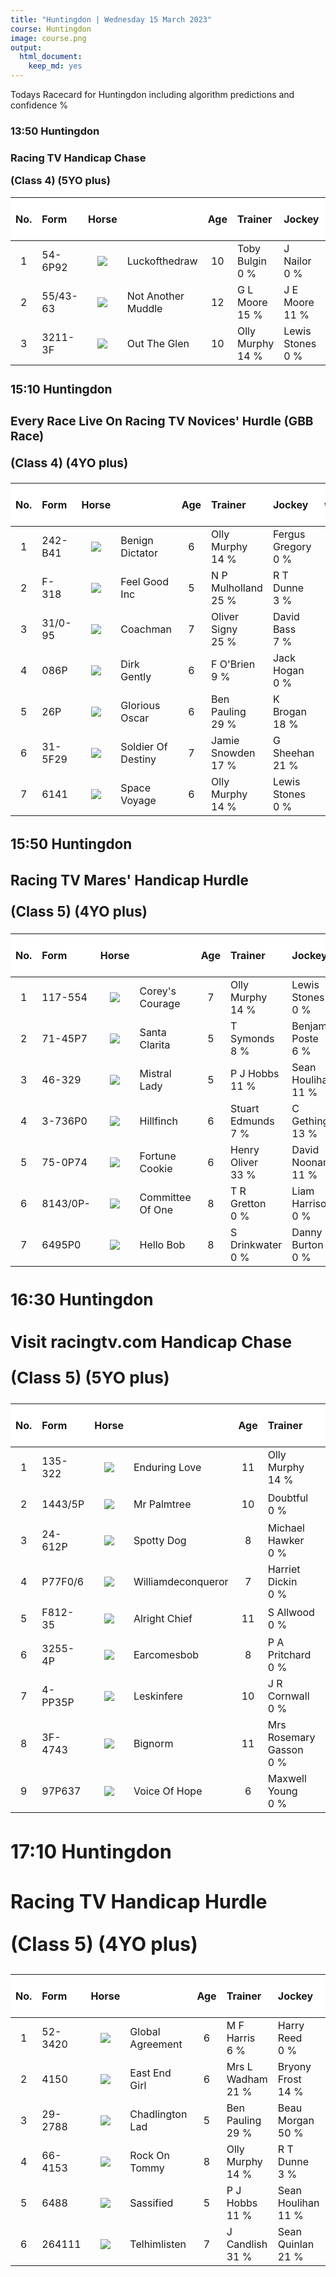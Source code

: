 ```yaml
---
title: "Huntingdon | Wednesday 15 March 2023"
course: Huntingdon
image: course.png
output:
  html_document:
    keep_md: yes
---
```





Todays Racecard for Huntingdon including algorithm predictions and confidence %


<h3>  13:50 Huntingdon <h3> 

Racing TV Handicap Chase 

(Class 4) (5YO plus) 

<div class="table-responsive"> 
<table class="racecard table table-hover" style="width: auto !important; margin-left: auto; margin-right: auto;">
 <thead>
  <tr>
   <th style="text-align:center;position: sticky; top:0; background-color: #FFFFFF;"> No. </th>
   <th style="text-align:left;position: sticky; top:0; background-color: #FFFFFF;"> Form </th>
   <th style="text-align:center;position: sticky; top:0; background-color: #FFFFFF;"> Horse </th>
   <th style="text-align:left;position: sticky; top:0; background-color: #FFFFFF;">  </th>
   <th style="text-align:center;position: sticky; top:0; background-color: #FFFFFF;"> Age </th>
   <th style="text-align:left;position: sticky; top:0; background-color: #FFFFFF;"> Trainer </th>
   <th style="text-align:left;position: sticky; top:0; background-color: #FFFFFF;"> Jockey </th>
   <th style="text-align:center;position: sticky; top:0; background-color: #FFFFFF;"> weight </th>
   <th style="text-align:center;position: sticky; top:0; background-color: #FFFFFF;"> OR <br> DSLR </th>
   <th style="text-align:center;position: sticky; top:0; background-color: #FFFFFF;"> VDW <br> Alt VDW </th>
   <th style="text-align:center;position: sticky; top:0; background-color: #FFFFFF;"> Pred Score </th>
   <th style="text-align:center;position: sticky; top:0; background-color: #FFFFFF;"> Predicted Position </th>
   <th style="text-align:center;position: sticky; top:0; background-color: #FFFFFF;"> Win % </th>
  </tr>
 </thead>
<tbody>
  <tr>
   <td style="text-align:center;width: 65px; "> 1 </td>
   <td style="text-align:left;"> 54-6P92 </td>
   <td style="text-align:center;width: 40px; ">  <html><body><img src="https://www.attheraces.com/images/silks/20230315/20230315hun135001.png?v=2"></body></html>
</td>
   <td style="text-align:left;"> Luckofthedraw </td>
   <td style="text-align:center;"> 10 </td>
   <td style="text-align:left;"> Toby Bulgin <br> <div class="badge rounded-pill cool "> 0 % <div> </div>
</div>
</td>
   <td style="text-align:left;"> J Nailor <br> <div class="badge rounded-pill cool "> 0 % <div> </div>
</div>
</td>
   <td style="text-align:center;"> 11-6 </td>
   <td style="text-align:center;"> 110 <br> 7 </td>
   <td style="text-align:center;"> 21 </td>
   <td style="text-align:center;"> -0.196 </td>
   <td style="text-align:center;"> 2 </td>
   <td style="text-align:center;"> <div class="progress" style="height:5px">     <div class="progress-bar rounded-3 bg-primary" role="progressbar" style="width: 58.9% " aria-valuenow="25" aria-valuemin="0" aria-valuemax="100"></div> </div> <br> 58.9% </td>
  </tr>
  <tr>
   <td style="text-align:center;width: 65px; "> 2 </td>
   <td style="text-align:left;"> 55/43-63 </td>
   <td style="text-align:center;width: 40px; ">  <html><body><img src="https://www.attheraces.com/images/silks/20230315/20230315hun135002.png?v=2"></body></html>
</td>
   <td style="text-align:left;"> Not Another Muddle </td>
   <td style="text-align:center;"> 12 </td>
   <td style="text-align:left;"> G L Moore <br> <div class="badge rounded-pill average "> 15 % <div> </div>
</div>
</td>
   <td style="text-align:left;"> J E Moore <br> <div class="badge rounded-pill average "> 11 % <div> </div>
</div>
</td>
   <td style="text-align:center;"> 11-5 </td>
   <td style="text-align:center;"> 109 <br> 18 </td>
   <td style="text-align:center;"> 12 </td>
   <td style="text-align:center;"> 2.454 </td>
   <td style="text-align:center;"> 3 </td>
   <td style="text-align:center;"> <div class="progress" style="height:5px">     <div class="progress-bar rounded-3 bg-primary" role="progressbar" style="width: 4.7% " aria-valuenow="25" aria-valuemin="0" aria-valuemax="100"></div> </div> <br> 4.7% </td>
  </tr>
  <tr>
   <td style="text-align:center;width: 65px; "> 3 </td>
   <td style="text-align:left;"> 3211-3F </td>
   <td style="text-align:center;width: 40px; ">  <html><body><img src="https://www.attheraces.com/images/silks/20230315/20230315hun135003.png?v=2"></body></html>
</td>
   <td style="text-align:left;"> Out The Glen </td>
   <td style="text-align:center;"> 10 </td>
   <td style="text-align:left;"> Olly Murphy <br> <div class="badge rounded-pill average "> 14 % <div> </div>
</div>
</td>
   <td style="text-align:left;"> Lewis Stones  <br> <div class="badge rounded-pill cool "> 0 % <div> </div>
</div>
</td>
   <td style="text-align:center;"> 11-2 </td>
   <td style="text-align:center;"> 106 <br> 38 </td>
   <td style="text-align:center;"> 14 </td>
   <td style="text-align:center;"> -0.412 </td>
   <td style="text-align:center;"> 1 </td>
   <td style="text-align:center;"> <div class="progress" style="height:5px">     <div class="progress-bar rounded-3 bg-primary" role="progressbar" style="width: 36.4% " aria-valuenow="25" aria-valuemin="0" aria-valuemax="100"></div> </div> <br> 36.4% </td>
  </tr>
</tbody>
</table><div>
<h3>  15:10 Huntingdon <h3> 

Every Race Live On Racing TV Novices' Hurdle (GBB Race) 

(Class 4) (4YO plus) 

<div class="table-responsive"> 
<table class="racecard table table-hover" style="width: auto !important; margin-left: auto; margin-right: auto;">
 <thead>
  <tr>
   <th style="text-align:center;position: sticky; top:0; background-color: #FFFFFF;"> No. </th>
   <th style="text-align:left;position: sticky; top:0; background-color: #FFFFFF;"> Form </th>
   <th style="text-align:center;position: sticky; top:0; background-color: #FFFFFF;"> Horse </th>
   <th style="text-align:left;position: sticky; top:0; background-color: #FFFFFF;">  </th>
   <th style="text-align:center;position: sticky; top:0; background-color: #FFFFFF;"> Age </th>
   <th style="text-align:left;position: sticky; top:0; background-color: #FFFFFF;"> Trainer </th>
   <th style="text-align:left;position: sticky; top:0; background-color: #FFFFFF;"> Jockey </th>
   <th style="text-align:center;position: sticky; top:0; background-color: #FFFFFF;"> weight </th>
   <th style="text-align:center;position: sticky; top:0; background-color: #FFFFFF;"> OR <br> DSLR </th>
   <th style="text-align:center;position: sticky; top:0; background-color: #FFFFFF;"> VDW <br> Alt VDW </th>
   <th style="text-align:center;position: sticky; top:0; background-color: #FFFFFF;"> Pred Score </th>
   <th style="text-align:center;position: sticky; top:0; background-color: #FFFFFF;"> Predicted Position </th>
   <th style="text-align:center;position: sticky; top:0; background-color: #FFFFFF;"> Win % </th>
  </tr>
 </thead>
<tbody>
  <tr>
   <td style="text-align:center;width: 65px; "> 1 </td>
   <td style="text-align:left;"> 242-B41 </td>
   <td style="text-align:center;width: 40px; ">  <html><body><img src="https://www.attheraces.com/images/silks/20230315/20230315hun151001.png?v=2"></body></html>
</td>
   <td style="text-align:left;"> Benign Dictator </td>
   <td style="text-align:center;"> 6 </td>
   <td style="text-align:left;"> Olly Murphy <br> <div class="badge rounded-pill average "> 14 % <div> </div>
</div>
</td>
   <td style="text-align:left;"> Fergus Gregory <br> <div class="badge rounded-pill cool "> 0 % <div> </div>
</div>
</td>
   <td style="text-align:center;"> 11-12 </td>
   <td style="text-align:center;"> 119 <br> 32 </td>
   <td style="text-align:center;"> 15 </td>
   <td style="text-align:center;"> -3.640 </td>
   <td style="text-align:center;"> 1 </td>
   <td style="text-align:center;"> <div class="progress" style="height:5px">     <div class="progress-bar rounded-3 bg-primary" role="progressbar" style="width: 79.8% " aria-valuenow="25" aria-valuemin="0" aria-valuemax="100"></div> </div> <br> 79.8% </td>
  </tr>
  <tr>
   <td style="text-align:center;width: 65px; "> 2 </td>
   <td style="text-align:left;"> F-318 </td>
   <td style="text-align:center;width: 40px; ">  <html><body><img src="https://www.attheraces.com/images/silks/20230315/20230315hun151002.png?v=2"></body></html>
</td>
   <td style="text-align:left;"> Feel Good Inc </td>
   <td style="text-align:center;"> 5 </td>
   <td style="text-align:left;"> N P Mulholland <br> <div class="badge rounded-pill hot "> 25 % <div> </div>
</div>
</td>
   <td style="text-align:left;"> R T Dunne <br> <div class="badge rounded-pill cool "> 3 % <div> </div>
</div>
</td>
   <td style="text-align:center;"> 11-12 </td>
   <td style="text-align:center;"> 0 <br> 25 </td>
   <td style="text-align:center;"> 12 </td>
   <td style="text-align:center;"> -2.454 </td>
   <td style="text-align:center;"> 3 </td>
   <td style="text-align:center;"> <div class="progress" style="height:5px">     <div class="progress-bar rounded-3 bg-primary" role="progressbar" style="width: 0% " aria-valuenow="25" aria-valuemin="0" aria-valuemax="100"></div> </div> <br> 0% </td>
  </tr>
  <tr>
   <td style="text-align:center;width: 65px; "> 3 </td>
   <td style="text-align:left;"> 31/0-95 </td>
   <td style="text-align:center;width: 40px; ">  <html><body><img src="https://www.attheraces.com/images/silks/20230315/20230315hun151003.png?v=2"></body></html>
</td>
   <td style="text-align:left;"> Coachman </td>
   <td style="text-align:center;"> 7 </td>
   <td style="text-align:left;"> Oliver Signy <br> <div class="badge rounded-pill hot "> 25 % <div> </div>
</div>
</td>
   <td style="text-align:left;"> David Bass <br> <div class="badge rounded-pill cool "> 7 % <div> </div>
</div>
</td>
   <td style="text-align:center;"> 11-5 </td>
   <td style="text-align:center;"> 0 <br> 60 </td>
   <td style="text-align:center;"> 24 </td>
   <td style="text-align:center;"> -2.238 </td>
   <td style="text-align:center;"> 4 </td>
   <td style="text-align:center;"> <div class="progress" style="height:5px">     <div class="progress-bar rounded-3 bg-primary" role="progressbar" style="width: 11.5% " aria-valuenow="25" aria-valuemin="0" aria-valuemax="100"></div> </div> <br> 11.5% </td>
  </tr>
  <tr>
   <td style="text-align:center;width: 65px; "> 4 </td>
   <td style="text-align:left;"> 086P </td>
   <td style="text-align:center;width: 40px; ">  <html><body><img src="https://www.attheraces.com/images/silks/20230315/20230315hun151004.png?v=2"></body></html>
</td>
   <td style="text-align:left;"> Dirk Gently </td>
   <td style="text-align:center;"> 6 </td>
   <td style="text-align:left;"> F O'Brien <br> <div class="badge rounded-pill cool "> 9 % <div> </div>
</div>
</td>
   <td style="text-align:left;"> Jack Hogan  <br> <div class="badge rounded-pill cool "> 0 % <div> </div>
</div>
</td>
   <td style="text-align:center;"> 11-5 </td>
   <td style="text-align:center;"> 0 <br> 18 </td>
   <td style="text-align:center;"> 24 </td>
   <td style="text-align:center;"> 1.017 </td>
   <td style="text-align:center;"> 7 </td>
   <td style="text-align:center;"> <div class="progress" style="height:5px">     <div class="progress-bar rounded-3 bg-primary" role="progressbar" style="width: 0% " aria-valuenow="25" aria-valuemin="0" aria-valuemax="100"></div> </div> <br> 0% </td>
  </tr>
  <tr>
   <td style="text-align:center;width: 65px; "> 5 </td>
   <td style="text-align:left;"> 26P </td>
   <td style="text-align:center;width: 40px; ">  <html><body><img src="https://www.attheraces.com/images/silks/20230315/20230315hun151005.png?v=2"></body></html>
</td>
   <td style="text-align:left;"> Glorious Oscar </td>
   <td style="text-align:center;"> 6 </td>
   <td style="text-align:left;"> Ben Pauling <br> <div class="badge rounded-pill hot "> 29 % <div> </div>
</div>
</td>
   <td style="text-align:left;"> K Brogan <br> <div class="badge rounded-pill average "> 18 % <div> </div>
</div>
</td>
   <td style="text-align:center;"> 11-5 </td>
   <td style="text-align:center;"> 0 <br> 73 </td>
   <td style="text-align:center;"> 18 </td>
   <td style="text-align:center;"> -2.047 </td>
   <td style="text-align:center;"> 5 </td>
   <td style="text-align:center;"> <div class="progress" style="height:5px">     <div class="progress-bar rounded-3 bg-primary" role="progressbar" style="width: 0% " aria-valuenow="25" aria-valuemin="0" aria-valuemax="100"></div> </div> <br> 0% </td>
  </tr>
  <tr>
   <td style="text-align:center;width: 65px; "> 6 </td>
   <td style="text-align:left;"> 31-5F29 </td>
   <td style="text-align:center;width: 40px; ">  <html><body><img src="https://www.attheraces.com/images/silks/20230315/20230315hun151006.png?v=2"></body></html>
</td>
   <td style="text-align:left;"> Soldier Of Destiny </td>
   <td style="text-align:center;"> 7 </td>
   <td style="text-align:left;"> Jamie Snowden <br> <div class="badge rounded-pill average "> 17 % <div> </div>
</div>
</td>
   <td style="text-align:left;"> G Sheehan <br> <div class="badge rounded-pill hot "> 21 % <div> </div>
</div>
</td>
   <td style="text-align:center;"> 11-5 </td>
   <td style="text-align:center;"> 122 <br> 47 </td>
   <td style="text-align:center;"> 21 </td>
   <td style="text-align:center;"> 0.713 </td>
   <td style="text-align:center;"> 6 </td>
   <td style="text-align:center;"> <div class="progress" style="height:5px">     <div class="progress-bar rounded-3 bg-primary" role="progressbar" style="width: 0% " aria-valuenow="25" aria-valuemin="0" aria-valuemax="100"></div> </div> <br> 0% </td>
  </tr>
  <tr>
   <td style="text-align:center;width: 65px; "> 7 </td>
   <td style="text-align:left;"> 6141 </td>
   <td style="text-align:center;width: 40px; ">  <html><body><img src="https://www.attheraces.com/images/silks/20230315/20230315hun151007.png?v=2"></body></html>
</td>
   <td style="text-align:left;"> Space Voyage </td>
   <td style="text-align:center;"> 6 </td>
   <td style="text-align:left;"> Olly Murphy <br> <div class="badge rounded-pill average "> 14 % <div> </div>
</div>
</td>
   <td style="text-align:left;"> Lewis Stones  <br> <div class="badge rounded-pill cool "> 0 % <div> </div>
</div>
</td>
   <td style="text-align:center;"> 11-5 </td>
   <td style="text-align:center;"> 117 <br> 43 </td>
   <td style="text-align:center;"> 6 </td>
   <td style="text-align:center;"> -3.067 </td>
   <td style="text-align:center;"> 2 </td>
   <td style="text-align:center;"> <div class="progress" style="height:5px">     <div class="progress-bar rounded-3 bg-primary" role="progressbar" style="width: 8.7% " aria-valuenow="25" aria-valuemin="0" aria-valuemax="100"></div> </div> <br> 8.7% </td>
  </tr>
</tbody>
</table><div>
<h3>  15:50 Huntingdon <h3> 

Racing TV Mares' Handicap Hurdle 

(Class 5) (4YO plus) 

<div class="table-responsive"> 
<table class="racecard table table-hover" style="width: auto !important; margin-left: auto; margin-right: auto;">
 <thead>
  <tr>
   <th style="text-align:center;position: sticky; top:0; background-color: #FFFFFF;"> No. </th>
   <th style="text-align:left;position: sticky; top:0; background-color: #FFFFFF;"> Form </th>
   <th style="text-align:center;position: sticky; top:0; background-color: #FFFFFF;"> Horse </th>
   <th style="text-align:left;position: sticky; top:0; background-color: #FFFFFF;">  </th>
   <th style="text-align:center;position: sticky; top:0; background-color: #FFFFFF;"> Age </th>
   <th style="text-align:left;position: sticky; top:0; background-color: #FFFFFF;"> Trainer </th>
   <th style="text-align:left;position: sticky; top:0; background-color: #FFFFFF;"> Jockey </th>
   <th style="text-align:center;position: sticky; top:0; background-color: #FFFFFF;"> weight </th>
   <th style="text-align:center;position: sticky; top:0; background-color: #FFFFFF;"> OR <br> DSLR </th>
   <th style="text-align:center;position: sticky; top:0; background-color: #FFFFFF;"> VDW <br> Alt VDW </th>
   <th style="text-align:center;position: sticky; top:0; background-color: #FFFFFF;"> Pred Score </th>
   <th style="text-align:center;position: sticky; top:0; background-color: #FFFFFF;"> Predicted Position </th>
   <th style="text-align:center;position: sticky; top:0; background-color: #FFFFFF;"> Win % </th>
  </tr>
 </thead>
<tbody>
  <tr>
   <td style="text-align:center;width: 65px; "> 1 </td>
   <td style="text-align:left;"> 117-554 </td>
   <td style="text-align:center;width: 40px; ">  <html><body><img src="https://www.attheraces.com/images/silks/20230315/20230315hun155001.png?v=2"></body></html>
</td>
   <td style="text-align:left;"> Corey's Courage </td>
   <td style="text-align:center;"> 7 </td>
   <td style="text-align:left;"> Olly Murphy <br> <div class="badge rounded-pill average "> 14 % <div> </div>
</div>
</td>
   <td style="text-align:left;"> Lewis Stones  <br> <div class="badge rounded-pill cool "> 0 % <div> </div>
</div>
</td>
   <td style="text-align:center;"> 12-2 </td>
   <td style="text-align:center;"> 107 <br> 42 </td>
   <td style="text-align:center;"> 14 </td>
   <td style="text-align:center;"> -2.541 </td>
   <td style="text-align:center;"> 2 </td>
   <td style="text-align:center;"> <div class="progress" style="height:5px">     <div class="progress-bar rounded-3 bg-primary" role="progressbar" style="width: 25.8% " aria-valuenow="25" aria-valuemin="0" aria-valuemax="100"></div> </div> <br> 25.8% </td>
  </tr>
  <tr>
   <td style="text-align:center;width: 65px; "> 2 </td>
   <td style="text-align:left;"> 71-45P7 </td>
   <td style="text-align:center;width: 40px; ">  <html><body><img src="https://www.attheraces.com/images/silks/20230315/20230315hun155002.png?v=2"></body></html>
</td>
   <td style="text-align:left;"> Santa Clarita </td>
   <td style="text-align:center;"> 5 </td>
   <td style="text-align:left;"> T Symonds <br> <div class="badge rounded-pill cool "> 8 % <div> </div>
</div>
</td>
   <td style="text-align:left;"> Benjamin Poste <br> <div class="badge rounded-pill cool "> 6 % <div> </div>
</div>
</td>
   <td style="text-align:center;"> 11-13 </td>
   <td style="text-align:center;"> 104 <br> 42 </td>
   <td style="text-align:center;"> 22 </td>
   <td style="text-align:center;"> -0.943 </td>
   <td style="text-align:center;"> 5 </td>
   <td style="text-align:center;"> <div class="progress" style="height:5px">     <div class="progress-bar rounded-3 bg-primary" role="progressbar" style="width: 0.1% " aria-valuenow="25" aria-valuemin="0" aria-valuemax="100"></div> </div> <br> 0.1% </td>
  </tr>
  <tr>
   <td style="text-align:center;width: 65px; "> 3 </td>
   <td style="text-align:left;"> 46-329 </td>
   <td style="text-align:center;width: 40px; ">  <html><body><img src="https://www.attheraces.com/images/silks/20230315/20230315hun155003.png?v=2"></body></html>
</td>
   <td style="text-align:left;"> Mistral Lady </td>
   <td style="text-align:center;"> 5 </td>
   <td style="text-align:left;"> P J Hobbs <br> <div class="badge rounded-pill average "> 11 % <div> </div>
</div>
</td>
   <td style="text-align:left;"> Sean Houlihan <br> <div class="badge rounded-pill average "> 11 % <div> </div>
</div>
</td>
   <td style="text-align:center;"> 11-12 </td>
   <td style="text-align:center;"> 103 <br> 84 </td>
   <td style="text-align:center;"> 14 </td>
   <td style="text-align:center;"> -2.583 </td>
   <td style="text-align:center;"> 1 </td>
   <td style="text-align:center;"> <div class="progress" style="height:5px">     <div class="progress-bar rounded-3 bg-primary" role="progressbar" style="width: 74.1% " aria-valuenow="25" aria-valuemin="0" aria-valuemax="100"></div> </div> <br> 74.1% </td>
  </tr>
  <tr>
   <td style="text-align:center;width: 65px; "> 4 </td>
   <td style="text-align:left;"> 3-736P0 </td>
   <td style="text-align:center;width: 40px; ">  <html><body><img src="https://www.attheraces.com/images/silks/20230315/20230315hun155004.png?v=2"></body></html>
</td>
   <td style="text-align:left;"> Hillfinch </td>
   <td style="text-align:center;"> 6 </td>
   <td style="text-align:left;"> Stuart Edmunds <br> <div class="badge rounded-pill cool "> 7 % <div> </div>
</div>
</td>
   <td style="text-align:left;"> C Gethings <br> <div class="badge rounded-pill average "> 13 % <div> </div>
</div>
</td>
   <td style="text-align:center;"> 11-4 </td>
   <td style="text-align:center;"> 95 <br> 47 </td>
   <td style="text-align:center;"> 26 </td>
   <td style="text-align:center;"> -0.559 </td>
   <td style="text-align:center;"> 6 </td>
   <td style="text-align:center;"> <div class="progress" style="height:5px">     <div class="progress-bar rounded-3 bg-primary" role="progressbar" style="width: 0% " aria-valuenow="25" aria-valuemin="0" aria-valuemax="100"></div> </div> <br> 0% </td>
  </tr>
  <tr>
   <td style="text-align:center;width: 65px; "> 5 </td>
   <td style="text-align:left;"> 75-0P74 </td>
   <td style="text-align:center;width: 40px; ">  <html><body><img src="https://www.attheraces.com/images/silks/20230315/20230315hun155005.png?v=2"></body></html>
</td>
   <td style="text-align:left;"> Fortune Cookie </td>
   <td style="text-align:center;"> 6 </td>
   <td style="text-align:left;"> Henry Oliver <br> <div class="badge rounded-pill hot "> 33 % <div> </div>
</div>
</td>
   <td style="text-align:left;"> David Noonan <br> <div class="badge rounded-pill average "> 11 % <div> </div>
</div>
</td>
   <td style="text-align:center;"> 10-13 </td>
   <td style="text-align:center;"> 90 <br> 42 </td>
   <td style="text-align:center;"> 21 </td>
   <td style="text-align:center;"> -1.612 </td>
   <td style="text-align:center;"> 3 </td>
   <td style="text-align:center;"> <div class="progress" style="height:5px">     <div class="progress-bar rounded-3 bg-primary" role="progressbar" style="width: 0% " aria-valuenow="25" aria-valuemin="0" aria-valuemax="100"></div> </div> <br> 0% </td>
  </tr>
  <tr>
   <td style="text-align:center;width: 65px; "> 6 </td>
   <td style="text-align:left;"> 8143/0P- </td>
   <td style="text-align:center;width: 40px; ">  <html><body><img src="https://www.attheraces.com/images/silks/20230315/20230315hun155006.png?v=2"></body></html>
</td>
   <td style="text-align:left;"> Committee Of One </td>
   <td style="text-align:center;"> 8 </td>
   <td style="text-align:left;"> T R Gretton <br> <div class="badge rounded-pill cool "> 0 % <div> </div>
</div>
</td>
   <td style="text-align:left;"> Liam Harrison  <br> <div class="badge rounded-pill cool "> 0 % <div> </div>
</div>
</td>
   <td style="text-align:center;"> 10-5 </td>
   <td style="text-align:center;"> 82 <br> 439 </td>
   <td style="text-align:center;"> 23 </td>
   <td style="text-align:center;"> 0.038 </td>
   <td style="text-align:center;"> 7 </td>
   <td style="text-align:center;"> <div class="progress" style="height:5px">     <div class="progress-bar rounded-3 bg-primary" role="progressbar" style="width: 0% " aria-valuenow="25" aria-valuemin="0" aria-valuemax="100"></div> </div> <br> 0% </td>
  </tr>
  <tr>
   <td style="text-align:center;width: 65px; "> 7 </td>
   <td style="text-align:left;"> 6495P0 </td>
   <td style="text-align:center;width: 40px; ">  <html><body><img src="https://www.attheraces.com/images/silks/20230315/20230315hun155007.png?v=2"></body></html>
</td>
   <td style="text-align:left;"> Hello Bob </td>
   <td style="text-align:center;"> 8 </td>
   <td style="text-align:left;"> S Drinkwater <br> <div class="badge rounded-pill cool "> 0 % <div> </div>
</div>
</td>
   <td style="text-align:left;"> Danny Burton  <br> <div class="badge rounded-pill cool "> 0 % <div> </div>
</div>
</td>
   <td style="text-align:center;"> 10-3 </td>
   <td style="text-align:center;"> 80 <br> 10 </td>
   <td style="text-align:center;"> 25 </td>
   <td style="text-align:center;"> -1.236 </td>
   <td style="text-align:center;"> 4 </td>
   <td style="text-align:center;"> <div class="progress" style="height:5px">     <div class="progress-bar rounded-3 bg-primary" role="progressbar" style="width: 0% " aria-valuenow="25" aria-valuemin="0" aria-valuemax="100"></div> </div> <br> 0% </td>
  </tr>
</tbody>
</table><div>
<h3>  16:30 Huntingdon <h3> 

Visit racingtv.com Handicap Chase 

(Class 5) (5YO plus) 

<div class="table-responsive"> 
<table class="racecard table table-hover" style="width: auto !important; margin-left: auto; margin-right: auto;">
 <thead>
  <tr>
   <th style="text-align:center;position: sticky; top:0; background-color: #FFFFFF;"> No. </th>
   <th style="text-align:left;position: sticky; top:0; background-color: #FFFFFF;"> Form </th>
   <th style="text-align:center;position: sticky; top:0; background-color: #FFFFFF;"> Horse </th>
   <th style="text-align:left;position: sticky; top:0; background-color: #FFFFFF;">  </th>
   <th style="text-align:center;position: sticky; top:0; background-color: #FFFFFF;"> Age </th>
   <th style="text-align:left;position: sticky; top:0; background-color: #FFFFFF;"> Trainer </th>
   <th style="text-align:left;position: sticky; top:0; background-color: #FFFFFF;"> Jockey </th>
   <th style="text-align:center;position: sticky; top:0; background-color: #FFFFFF;"> weight </th>
   <th style="text-align:center;position: sticky; top:0; background-color: #FFFFFF;"> OR <br> DSLR </th>
   <th style="text-align:center;position: sticky; top:0; background-color: #FFFFFF;"> VDW <br> Alt VDW </th>
   <th style="text-align:center;position: sticky; top:0; background-color: #FFFFFF;"> Pred Score </th>
   <th style="text-align:center;position: sticky; top:0; background-color: #FFFFFF;"> Predicted Position </th>
   <th style="text-align:center;position: sticky; top:0; background-color: #FFFFFF;"> Win % </th>
  </tr>
 </thead>
<tbody>
  <tr>
   <td style="text-align:center;width: 65px; "> 1 </td>
   <td style="text-align:left;"> 135-322 </td>
   <td style="text-align:center;width: 40px; ">  <html><body><img src="https://www.attheraces.com/images/silks/20230315/20230315hun163001.png?v=2"></body></html>
</td>
   <td style="text-align:left;"> Enduring Love </td>
   <td style="text-align:center;"> 11 </td>
   <td style="text-align:left;"> Olly Murphy <br> <div class="badge rounded-pill average "> 14 % <div> </div>
</div>
</td>
   <td style="text-align:left;"> Fergus Gregory <br> <div class="badge rounded-pill cool "> 0 % <div> </div>
</div>
</td>
   <td style="text-align:center;"> 12-0 </td>
   <td style="text-align:center;"> 95 <br> 44 </td>
   <td style="text-align:center;"> 7 </td>
   <td style="text-align:center;"> 0.357 </td>
   <td style="text-align:center;"> 9 </td>
   <td style="text-align:center;"> <div class="progress" style="height:5px">     <div class="progress-bar rounded-3 bg-primary" role="progressbar" style="width: 0% " aria-valuenow="25" aria-valuemin="0" aria-valuemax="100"></div> </div> <br> 0% </td>
  </tr>
  <tr>
   <td style="text-align:center;width: 65px; "> 2 </td>
   <td style="text-align:left;"> 1443/5P </td>
   <td style="text-align:center;width: 40px; ">  <html><body><img src="https://www.attheraces.com/images/silks/20230315/20230315hun163002.png?v=2"></body></html>
</td>
   <td style="text-align:left;"> Mr Palmtree </td>
   <td style="text-align:center;"> 10 </td>
   <td style="text-align:left;"> Doubtful <br> <div class="badge rounded-pill cool "> 0 % <div> </div>
</div>
</td>
   <td style="text-align:left;"> NA <br> <div class="badge rounded-pill cool "> 0 % <div> </div>
</div>
</td>
   <td style="text-align:center;"> 11-12 </td>
   <td style="text-align:center;"> 93 <br> 19 </td>
   <td style="text-align:center;"> 18 </td>
   <td style="text-align:center;"> -0.846 </td>
   <td style="text-align:center;"> 7 </td>
   <td style="text-align:center;"> <div class="progress" style="height:5px">     <div class="progress-bar rounded-3 bg-primary" role="progressbar" style="width: 0% " aria-valuenow="25" aria-valuemin="0" aria-valuemax="100"></div> </div> <br> 0% </td>
  </tr>
  <tr>
   <td style="text-align:center;width: 65px; "> 3 </td>
   <td style="text-align:left;"> 24-612P </td>
   <td style="text-align:center;width: 40px; ">  <html><body><img src="https://www.attheraces.com/images/silks/20230315/20230315hun163003.png?v=2"></body></html>
</td>
   <td style="text-align:left;"> Spotty Dog </td>
   <td style="text-align:center;"> 8 </td>
   <td style="text-align:left;"> Michael Hawker <br> <div class="badge rounded-pill cool "> 0 % <div> </div>
</div>
</td>
   <td style="text-align:left;"> Liam Harrison  <br> <div class="badge rounded-pill cool "> 0 % <div> </div>
</div>
</td>
   <td style="text-align:center;"> 11-12 </td>
   <td style="text-align:center;"> 93 <br> 18 </td>
   <td style="text-align:center;"> 13 </td>
   <td style="text-align:center;"> -1.434 </td>
   <td style="text-align:center;"> 5 </td>
   <td style="text-align:center;"> <div class="progress" style="height:5px">     <div class="progress-bar rounded-3 bg-primary" role="progressbar" style="width: 0% " aria-valuenow="25" aria-valuemin="0" aria-valuemax="100"></div> </div> <br> 0% </td>
  </tr>
  <tr>
   <td style="text-align:center;width: 65px; "> 4 </td>
   <td style="text-align:left;"> P77F0/6 </td>
   <td style="text-align:center;width: 40px; ">  <html><body><img src="https://www.attheraces.com/images/silks/20230315/20230315hun163004.png?v=2"></body></html>
</td>
   <td style="text-align:left;"> Williamdeconqueror </td>
   <td style="text-align:center;"> 7 </td>
   <td style="text-align:left;"> Harriet Dickin <br> <div class="badge rounded-pill cool "> 0 % <div> </div>
</div>
</td>
   <td style="text-align:left;"> James Best <br> <div class="badge rounded-pill cool "> 7 % <div> </div>
</div>
</td>
   <td style="text-align:center;"> 11-6 </td>
   <td style="text-align:center;"> 87 <br> 36 </td>
   <td style="text-align:center;"> 26 </td>
   <td style="text-align:center;"> -1.147 </td>
   <td style="text-align:center;"> 6 </td>
   <td style="text-align:center;"> <div class="progress" style="height:5px">     <div class="progress-bar rounded-3 bg-primary" role="progressbar" style="width: 8.1% " aria-valuenow="25" aria-valuemin="0" aria-valuemax="100"></div> </div> <br> 8.1% </td>
  </tr>
  <tr>
   <td style="text-align:center;width: 65px; "> 5 </td>
   <td style="text-align:left;"> F812-35 </td>
   <td style="text-align:center;width: 40px; ">  <html><body><img src="https://www.attheraces.com/images/silks/20230315/20230315hun163005.png?v=2"></body></html>
</td>
   <td style="text-align:left;"> Alright Chief </td>
   <td style="text-align:center;"> 11 </td>
   <td style="text-align:left;"> S Allwood <br> <div class="badge rounded-pill cool "> 0 % <div> </div>
</div>
</td>
   <td style="text-align:left;"> C J Todd <br> <div class="badge rounded-pill cool "> 0 % <div> </div>
</div>
</td>
   <td style="text-align:center;"> 11-4 </td>
   <td style="text-align:center;"> 85 <br> 61 </td>
   <td style="text-align:center;"> 10 </td>
   <td style="text-align:center;"> -2.196 </td>
   <td style="text-align:center;"> 4 </td>
   <td style="text-align:center;"> <div class="progress" style="height:5px">     <div class="progress-bar rounded-3 bg-primary" role="progressbar" style="width: 1.2% " aria-valuenow="25" aria-valuemin="0" aria-valuemax="100"></div> </div> <br> 1.2% </td>
  </tr>
  <tr>
   <td style="text-align:center;width: 65px; "> 6 </td>
   <td style="text-align:left;"> 3255-4P </td>
   <td style="text-align:center;width: 40px; ">  <html><body><img src="https://www.attheraces.com/images/silks/20230315/20230315hun163006.png?v=2"></body></html>
</td>
   <td style="text-align:left;"> Earcomesbob </td>
   <td style="text-align:center;"> 8 </td>
   <td style="text-align:left;"> P A Pritchard <br> <div class="badge rounded-pill cool "> 0 % <div> </div>
</div>
</td>
   <td style="text-align:left;"> Miss Alice Stevens  <br> <div class="badge rounded-pill cool "> 0 % <div> </div>
</div>
</td>
   <td style="text-align:center;"> 10-9 </td>
   <td style="text-align:center;"> 76 <br> 47 </td>
   <td style="text-align:center;"> 19 </td>
   <td style="text-align:center;"> -2.230 </td>
   <td style="text-align:center;"> 3 </td>
   <td style="text-align:center;"> <div class="progress" style="height:5px">     <div class="progress-bar rounded-3 bg-primary" role="progressbar" style="width: 8.7% " aria-valuenow="25" aria-valuemin="0" aria-valuemax="100"></div> </div> <br> 8.7% </td>
  </tr>
  <tr>
   <td style="text-align:center;width: 65px; "> 7 </td>
   <td style="text-align:left;"> 4-PP35P </td>
   <td style="text-align:center;width: 40px; ">  <html><body><img src="https://www.attheraces.com/images/silks/20230315/20230315hun163007.png?v=2"></body></html>
</td>
   <td style="text-align:left;"> Leskinfere </td>
   <td style="text-align:center;"> 10 </td>
   <td style="text-align:left;"> J R Cornwall <br> <div class="badge rounded-pill cool "> 0 % <div> </div>
</div>
</td>
   <td style="text-align:left;"> Charlie Hammond <br> <div class="badge rounded-pill average "> 19 % <div> </div>
</div>
</td>
   <td style="text-align:center;"> 10-8 </td>
   <td style="text-align:center;"> 75 <br> 10 </td>
   <td style="text-align:center;"> 18 </td>
   <td style="text-align:center;"> 0.003 </td>
   <td style="text-align:center;"> 8 </td>
   <td style="text-align:center;"> <div class="progress" style="height:5px">     <div class="progress-bar rounded-3 bg-primary" role="progressbar" style="width: 0% " aria-valuenow="25" aria-valuemin="0" aria-valuemax="100"></div> </div> <br> 0% </td>
  </tr>
  <tr>
   <td style="text-align:center;width: 65px; "> 8 </td>
   <td style="text-align:left;"> 3F-4743 </td>
   <td style="text-align:center;width: 40px; ">  <html><body><img src="https://www.attheraces.com/images/silks/20230315/20230315hun163008.png?v=2"></body></html>
</td>
   <td style="text-align:left;"> Bignorm </td>
   <td style="text-align:center;"> 11 </td>
   <td style="text-align:left;"> Mrs Rosemary Gasson <br> <div class="badge rounded-pill cool "> 0 % <div> </div>
</div>
</td>
   <td style="text-align:left;"> Benjamin Poste <br> <div class="badge rounded-pill cool "> 6 % <div> </div>
</div>
</td>
   <td style="text-align:center;"> 10-7 </td>
   <td style="text-align:center;"> 74 <br> 18 </td>
   <td style="text-align:center;"> 14 </td>
   <td style="text-align:center;"> -2.301 </td>
   <td style="text-align:center;"> 2 </td>
   <td style="text-align:center;"> <div class="progress" style="height:5px">     <div class="progress-bar rounded-3 bg-primary" role="progressbar" style="width: 0.3% " aria-valuenow="25" aria-valuemin="0" aria-valuemax="100"></div> </div> <br> 0.3% </td>
  </tr>
  <tr>
   <td style="text-align:center;width: 65px; "> 9 </td>
   <td style="text-align:left;"> 97P637 </td>
   <td style="text-align:center;width: 40px; ">  <html><body><img src="https://www.attheraces.com/images/silks/20230315/20230315hun163009.png?v=2"></body></html>
</td>
   <td style="text-align:left;"> Voice Of Hope </td>
   <td style="text-align:center;"> 6 </td>
   <td style="text-align:left;"> Maxwell Young <br> <div class="badge rounded-pill cool "> 0 % <div> </div>
</div>
</td>
   <td style="text-align:left;"> Tabitha Worsley  <br> <div class="badge rounded-pill cool "> 0 % <div> </div>
</div>
</td>
   <td style="text-align:center;"> 10-7 </td>
   <td style="text-align:center;"> 74 <br> 41 </td>
   <td style="text-align:center;"> 16 </td>
   <td style="text-align:center;"> -3.775 </td>
   <td style="text-align:center;"> 1 </td>
   <td style="text-align:center;"> <div class="progress" style="height:5px">     <div class="progress-bar rounded-3 bg-primary" role="progressbar" style="width: 81.7% " aria-valuenow="25" aria-valuemin="0" aria-valuemax="100"></div> </div> <br> 81.7% </td>
  </tr>
</tbody>
</table><div>
<h3>  17:10 Huntingdon <h3> 

Racing TV Handicap Hurdle 

(Class 5) (4YO plus) 

<div class="table-responsive"> 
<table class="racecard table table-hover" style="width: auto !important; margin-left: auto; margin-right: auto;">
 <thead>
  <tr>
   <th style="text-align:center;position: sticky; top:0; background-color: #FFFFFF;"> No. </th>
   <th style="text-align:left;position: sticky; top:0; background-color: #FFFFFF;"> Form </th>
   <th style="text-align:center;position: sticky; top:0; background-color: #FFFFFF;"> Horse </th>
   <th style="text-align:left;position: sticky; top:0; background-color: #FFFFFF;">  </th>
   <th style="text-align:center;position: sticky; top:0; background-color: #FFFFFF;"> Age </th>
   <th style="text-align:left;position: sticky; top:0; background-color: #FFFFFF;"> Trainer </th>
   <th style="text-align:left;position: sticky; top:0; background-color: #FFFFFF;"> Jockey </th>
   <th style="text-align:center;position: sticky; top:0; background-color: #FFFFFF;"> weight </th>
   <th style="text-align:center;position: sticky; top:0; background-color: #FFFFFF;"> OR <br> DSLR </th>
   <th style="text-align:center;position: sticky; top:0; background-color: #FFFFFF;"> VDW <br> Alt VDW </th>
   <th style="text-align:center;position: sticky; top:0; background-color: #FFFFFF;"> Pred Score </th>
   <th style="text-align:center;position: sticky; top:0; background-color: #FFFFFF;"> Predicted Position </th>
   <th style="text-align:center;position: sticky; top:0; background-color: #FFFFFF;"> Win % </th>
  </tr>
 </thead>
<tbody>
  <tr>
   <td style="text-align:center;width: 65px; "> 1 </td>
   <td style="text-align:left;"> 52-3420 </td>
   <td style="text-align:center;width: 40px; ">  <html><body><img src="https://www.attheraces.com/images/silks/20230315/20230315hun171001.png?v=2"></body></html>
</td>
   <td style="text-align:left;"> Global Agreement </td>
   <td style="text-align:center;"> 6 </td>
   <td style="text-align:left;"> M F Harris <br> <div class="badge rounded-pill cool "> 6 % <div> </div>
</div>
</td>
   <td style="text-align:left;"> Harry Reed <br> <div class="badge rounded-pill cool "> 0 % <div> </div>
</div>
</td>
   <td style="text-align:center;"> 12-0 </td>
   <td style="text-align:center;"> 99 <br> 42 </td>
   <td style="text-align:center;"> 16 </td>
   <td style="text-align:center;"> -0.283 </td>
   <td style="text-align:center;"> 5 </td>
   <td style="text-align:center;"> <div class="progress" style="height:5px">     <div class="progress-bar rounded-3 bg-primary" role="progressbar" style="width: 22.5% " aria-valuenow="25" aria-valuemin="0" aria-valuemax="100"></div> </div> <br> 22.5% </td>
  </tr>
  <tr>
   <td style="text-align:center;width: 65px; "> 2 </td>
   <td style="text-align:left;"> 4150 </td>
   <td style="text-align:center;width: 40px; ">  <html><body><img src="https://www.attheraces.com/images/silks/20230315/20230315hun171002.png?v=2"></body></html>
</td>
   <td style="text-align:left;"> East End Girl </td>
   <td style="text-align:center;"> 6 </td>
   <td style="text-align:left;"> Mrs L Wadham <br> <div class="badge rounded-pill hot "> 21 % <div> </div>
</div>
</td>
   <td style="text-align:left;"> Bryony Frost <br> <div class="badge rounded-pill average "> 14 % <div> </div>
</div>
</td>
   <td style="text-align:center;"> 12-0 </td>
   <td style="text-align:center;"> 99 <br> 47 </td>
   <td style="text-align:center;"> 16 </td>
   <td style="text-align:center;"> -0.611 </td>
   <td style="text-align:center;"> 3 </td>
   <td style="text-align:center;"> <div class="progress" style="height:5px">     <div class="progress-bar rounded-3 bg-primary" role="progressbar" style="width: 0.1% " aria-valuenow="25" aria-valuemin="0" aria-valuemax="100"></div> </div> <br> 0.1% </td>
  </tr>
  <tr>
   <td style="text-align:center;width: 65px; "> 3 </td>
   <td style="text-align:left;"> 29-2788 </td>
   <td style="text-align:center;width: 40px; ">  <html><body><img src="https://www.attheraces.com/images/silks/20230315/20230315hun171003.png?v=2"></body></html>
</td>
   <td style="text-align:left;"> Chadlington Lad </td>
   <td style="text-align:center;"> 5 </td>
   <td style="text-align:left;"> Ben Pauling <br> <div class="badge rounded-pill hot "> 29 % <div> </div>
</div>
</td>
   <td style="text-align:left;"> Beau Morgan  <br> <div class="badge rounded-pill hot "> 50 % <div> </div>
</div>
</td>
   <td style="text-align:center;"> 11-9 </td>
   <td style="text-align:center;"> 94 <br> 21 </td>
   <td style="text-align:center;"> 23 </td>
   <td style="text-align:center;"> -1.177 </td>
   <td style="text-align:center;"> 2 </td>
   <td style="text-align:center;"> <div class="progress" style="height:5px">     <div class="progress-bar rounded-3 bg-primary" role="progressbar" style="width: 43.5% " aria-valuenow="25" aria-valuemin="0" aria-valuemax="100"></div> </div> <br> 43.5% </td>
  </tr>
  <tr>
   <td style="text-align:center;width: 65px; "> 4 </td>
   <td style="text-align:left;"> 66-4153 </td>
   <td style="text-align:center;width: 40px; ">  <html><body><img src="https://www.attheraces.com/images/silks/20230315/20230315hun171004.png?v=2"></body></html>
</td>
   <td style="text-align:left;"> Rock On Tommy </td>
   <td style="text-align:center;"> 8 </td>
   <td style="text-align:left;"> Olly Murphy <br> <div class="badge rounded-pill average "> 14 % <div> </div>
</div>
</td>
   <td style="text-align:left;"> R T Dunne <br> <div class="badge rounded-pill cool "> 3 % <div> </div>
</div>
</td>
   <td style="text-align:center;"> 11-3 </td>
   <td style="text-align:center;"> 88 <br> 231 </td>
   <td style="text-align:center;"> 9 </td>
   <td style="text-align:center;"> 0.530 </td>
   <td style="text-align:center;"> 6 </td>
   <td style="text-align:center;"> <div class="progress" style="height:5px">     <div class="progress-bar rounded-3 bg-primary" role="progressbar" style="width: 0.9% " aria-valuenow="25" aria-valuemin="0" aria-valuemax="100"></div> </div> <br> 0.9% </td>
  </tr>
  <tr>
   <td style="text-align:center;width: 65px; "> 5 </td>
   <td style="text-align:left;"> 6488 </td>
   <td style="text-align:center;width: 40px; ">  <html><body><img src="https://www.attheraces.com/images/silks/20230315/20230315hun171005.png?v=2"></body></html>
</td>
   <td style="text-align:left;"> Sassified </td>
   <td style="text-align:center;"> 5 </td>
   <td style="text-align:left;"> P J Hobbs <br> <div class="badge rounded-pill average "> 11 % <div> </div>
</div>
</td>
   <td style="text-align:left;"> Sean Houlihan <br> <div class="badge rounded-pill average "> 11 % <div> </div>
</div>
</td>
   <td style="text-align:center;"> 11-1 </td>
   <td style="text-align:center;"> 86 <br> 36 </td>
   <td style="text-align:center;"> 20 </td>
   <td style="text-align:center;"> -1.253 </td>
   <td style="text-align:center;"> 1 </td>
   <td style="text-align:center;"> <div class="progress" style="height:5px">     <div class="progress-bar rounded-3 bg-primary" role="progressbar" style="width: 16.7% " aria-valuenow="25" aria-valuemin="0" aria-valuemax="100"></div> </div> <br> 16.7% </td>
  </tr>
  <tr>
   <td style="text-align:center;width: 65px; "> 6 </td>
   <td style="text-align:left;"> 264111 </td>
   <td style="text-align:center;width: 40px; ">  <html><body><img src="https://www.attheraces.com/images/silks/20230315/20230315hun171006.png?v=2"></body></html>
</td>
   <td style="text-align:left;"> Telhimlisten </td>
   <td style="text-align:center;"> 7 </td>
   <td style="text-align:left;"> J Candlish <br> <div class="badge rounded-pill hot "> 31 % <div> </div>
</div>
</td>
   <td style="text-align:left;"> Sean Quinlan <br> <div class="badge rounded-pill hot "> 21 % <div> </div>
</div>
</td>
   <td style="text-align:center;"> 11-8 </td>
   <td style="text-align:center;"> 93 <br> 1 </td>
   <td style="text-align:center;"> 3 </td>
   <td style="text-align:center;"> -0.371 </td>
   <td style="text-align:center;"> 4 </td>
   <td style="text-align:center;"> <div class="progress" style="height:5px">     <div class="progress-bar rounded-3 bg-primary" role="progressbar" style="width: 16.3% " aria-valuenow="25" aria-valuemin="0" aria-valuemax="100"></div> </div> <br> 16.3% </td>
  </tr>
</tbody>
</table><div>



